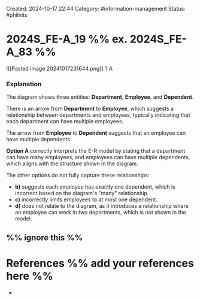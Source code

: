 Created: 2024-10-17 22:44
Category: #information-management 
Status: #philnits



# 2024S_FE-A_19 %% ex. 2024S_FE-A_83 %%

![[Pasted image 20241017231644.png]]
? 
A
### Explanation

The diagram shows three entities: **Department**, **Employee**, and **Dependent**.

There is an arrow from **Department** to **Employee**, which suggests a relationship between departments and employees, typically indicating that each department can have multiple employees.

The arrow from **Employee** to **Dependent** suggests that an employee can have multiple dependents.

**Option A** correctly interprets the E-R model by stating that a department can have many employees, and employees can have multiple dependents, which aligns with the structure shown in the diagram.

The other options do not fully capture these relationships:

- **b)** suggests each employee has exactly one dependent, which is incorrect based on the diagram's "many" relationship.
- **c)** incorrectly limits employees to at most one dependent.
- **d)** does not relate to the diagram, as it introduces a relationship where an employee can work in two departments, which is not shown in the model.





%% ignore this %%
---









# References %% add your references here %%
- 
